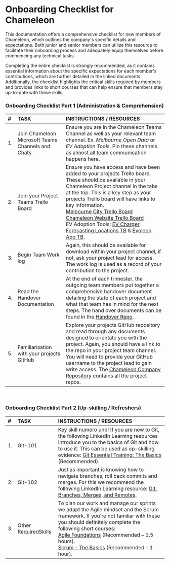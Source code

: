# ​​Onboarding Checklist for Chameleon​ 

This documentation offers a comprehensive checklist for new members of Chameleon, which outlines the company's specific details and expectations. Both junior and senior members can utilize this resource to facilitate their onboarding process and adequately equip themselves before commencing any technical tasks.

Completing the entire checklist is strongly recommended, as it contains essential information about the specific expectations for each member's contributions, which are further detailed in the linked documents. Additionally, the checklist highlights the critical skills required by members and provides links to short courses that can help ensure that members stay up-to-date with these skills.

### Onboarding Checklist Part 1 (Administration & Comprehension) 
| # |TASK | INSTRUCTIONS / RESOURCES | 
| :--- | :--- | :--- | 
|1.| Join Chameleon Microsoft Teams Channels and Chats | Ensure you are in the Chameleon Teams Channel as well as your relevant team channel. Ex. *Melbourne Open Data* or *EV Adoption Tools*. Pin these channels as almost all team communication happens here. | 
|2.| Join your Project Teams Trello Board | Ensure you have access and have been added to your projects Trello board. These should be available in your Chameleon Project channel in the tabs at the top. This is a key step as your projects Trello board will have links to key information. <br>  [Melbourne City Trello Board](https://trello.com/b/ln6GEN45/melbourne-city) <br> [Chameleon Website Trello Board](https://trello.com/b/wbieC0bc/chameleon-website) <br> EV Adoption Tools: [EV Charger Forecasting Locations TB](https://trello.com/b/v3XH0ISE/evcflo-project) & [Evoleon App TB](https://trello.com/b/t7wDcKR8/evolean-app-project). | 
|3.| Begin Team Work log | Again, this should be available for download within your project channel, if not, ask your project lead for access. The work log is used as a record of your contribution to the project. | 
|4. | Read the Handover Documentation | At the end of each trimester, the outgoing team members put together a comprehensive handover document detailing the state of each project and what that team has in mind for the next steps. The hand over documents can be found in the [Handover Repo](https://github.com/Chameleon-company/Chameleon-Handover-Documents). |
|5.| Familiarisation with your projects GitHub | Explore your projects GitHub repository and read through any documents designed to orientate you with the project. Again, you should have a link to the repo in your project team channel. You will need to provide your GitHub username to the project lead to gain write access. The [Chameleon Company Repository](https://github.com/Chameleon-company) contains all the project repos. | 

<br>

### Onboarding Checklist Part 2 (Up-skilling / Refreshers)
| # |TASK | INSTRUCTIONS / RESOURCES | 
| :--- | :--- | :--- | 
|1.| Git-101 | Key skill numero uno! If you are new to Git, the following LinkedIn Learning resources introduce you to the basics of Git and how to use it. This can be used as up-skilling evidence: [Git Essential Training: The Basics](https://www.linkedin.com/learning/git-essential-training-the-basics/use-git-version-control-software-to-manage-project-code?autoplay=true&resume=false&u=2104084) (Recommended). |  
|2.| Git-102 | Just as important is knowing how to navigate branches, roll back commits and merges. For this we recommend the following LinkedIn Learning resource: [Git: Branches, Merges, and Remotes](https://www.linkedin.com/learning/git-branches-merges-and-remotes/unlock-powerful-code-management-and-collaboration-tools-in-git?autoplay=true&u=2104084). |  
|3.| Other RequiredSkills | To plan our work and manage our sprints we adapt the Agile mindset and the Scrum framework. If you're not familiar with these you should definitely complete the following short courses: <br> [Agile Foundations](https://www.linkedin.com/learning/agile-foundations?u=2104084) (Recommended – 1.5 hours). <br> [Scrum – The Basics](https://www.linkedin.com/learning/scrum-the-basics/practicing-scrum-in-your-work-environment?autoplay=true&resume=false&u=2104084) (Recommended – 1 hour). |  


